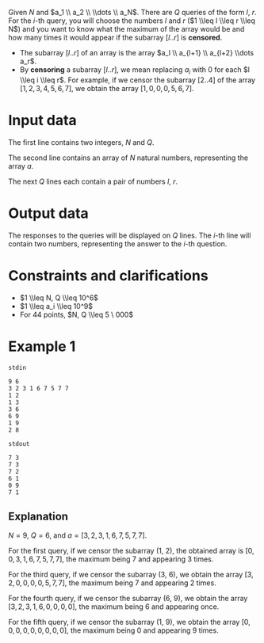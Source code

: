
Given $N$ and $a_1 \\ a_2 \\ \\dots \\ a_N$. There are $Q$ queries of the form $l$, $r$. For the $i$-th query, you will choose the numbers $l$ and $r$ ($1 \\leq l \\leq r \\leq N$) and you want to know what the maximum of the array would be and how many times it would appear if the subarray $[l..r]$ is **censored**.

* The subarray $[l..r]$ of an array is the array $a_l \\ a_{l+1} \\ a_{l+2} \\dots a_r$.
* By **censoring** a subarray $[l..r]$, we mean replacing $a_i$ with $0$ for each $l \\leq i \\leq r$. For example, if we censor the subarray $[2..4]$ of the array $[1, 2, 3, 4, 5, 6, 7]$, we obtain the array $[1, 0, 0, 0, 5, 6, 7]$.

# Input data

The first line contains two integers, $N$ and $Q$.

The second line contains an array of $N$ natural numbers, representing the array $a$.

The next $Q$ lines each contain a pair of numbers $l$, $r$.

# Output data

The responses to the queries will be displayed on $Q$ lines. The $i$-th line will contain two numbers, representing the answer to the $i$-th question.

# Constraints and clarifications

* $1 \\leq N, Q \\leq 10^6$
* $1 \\leq a_i \\leq 10^9$
* For $44$ points, $N, Q \\leq 5 \ 000$

# Example 1

`stdin`
```
9 6
3 2 3 1 6 7 5 7 7
1 2
1 3
3 6
6 9
1 9
2 8
```

`stdout`
```
7 3
7 3
7 2
6 1
0 9
7 1
```

## Explanation

$N = 9$, $Q = 6$, and $a = [3, 2, 3, 1, 6, 7, 5, 7, 7]$.

For the first query, if we censor the subarray ($1$, $2$), the obtained array is $[0, 0, 3, 1, 6, 7, 5, 7, 7]$, the maximum being $7$ and appearing $3$ times.

For the third query, if we censor the subarray ($3$, $6$), we obtain the array $[3, 2, 0, 0, 0, 0, 5, 7, 7]$, the maximum being $7$ and appearing $2$ times.

For the fourth query, if we censor the subarray ($6$, $9$), we obtain the array $[3, 2, 3, 1, 6, 0, 0, 0, 0]$, the maximum being $6$ and appearing once.

For the fifth query, if we censor the subarray ($1$, $9$), we obtain the array $[0, 0, 0, 0, 0, 0, 0, 0, 0]$, the maximum being $0$ and appearing $9$ times.
